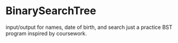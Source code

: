 # BinarySearchTree
input/output for names, date of birth, and search
just a practice BST program inspired by coursework.
